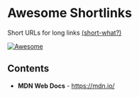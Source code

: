 # Awesome Shortlinks
Short URLs for long links [(short-what?)](https://indieweb.org/shortlink)

[![Awesome](https://awesome.re/badge.svg)](https://awesome.re)

## Contents
- **MDN Web Docs** - https://mdn.io/
